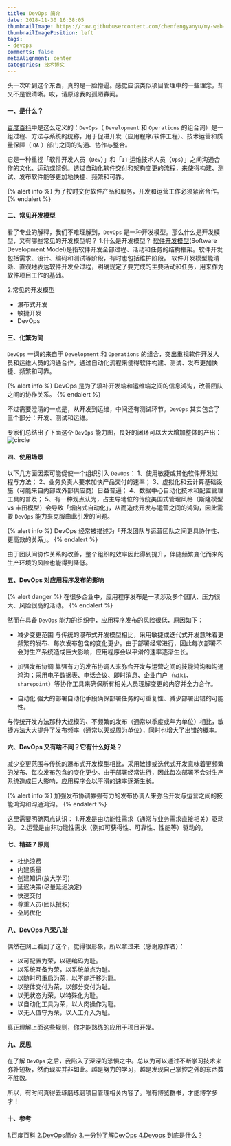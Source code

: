```yaml
---
title: DevOps 简介
date: 2018-11-30 16:38:05
thumbnailImage: https://raw.githubusercontent.com/chenfengyanyu/my-web-accumulation/master/images/devops/logo.png
thumbnailImagePosition: left
tags: 
- devops
comments: false
metaAlignment: center
categories: 技术博文 
---
```

头一次听到这个东西，真的是一脸懵逼。感觉应该类似项目管理中的一些理念，却又不是很清晰。哎，请原谅我的孤陋寡闻。
<!-- more -->
#### 一、是什么？
[百度百科](https://baike.baidu.com/item/devops/2613029?fr=aladdin)中是这么定义的：`DevOps`（ `Development` 和 `Operations` 的组合词）是一组过程、方法与系统的统称，用于促进开发（应用程序/软件工程）、技术运营和质量保障（ `QA` ）部门之间的沟通、协作与整合。

它是一种重视「软件开发人员（`Dev`）」和「`IT` 运维技术人员（`Ops`）」之间沟通合作的文化、运动或惯例。透过自动化软件交付和架构变更的流程，来使得构建、测试、发布软件能够更加地快捷、频繁和可靠。

{% alert info %}
为了按时交付软件产品和服务，开发和运营工作必须紧密合作。
{% endalert %}

#### 二、常见开发模型
看了专业的解释，我们不难理解到，`DevOps` 是一种开发模型。那么什么是开发模型，又有哪些常见的开发模型呢？
1.什么是开发模型？
[软件开发模型](https://baike.baidu.com/item/软件开发模型/223381?fr=aladdin)(Software Development Model)是指软件开发全部过程、活动和任务的结构框架。软件开发包括需求、设计、编码和测试等阶段，有时也包括维护阶段。 软件开发模型能清晰、直观地表达软件开发全过程，明确规定了要完成的主要活动和任务，用来作为软件项目工作的基础。

2.常见的开发模型
- 瀑布式开发
- 敏捷开发
- DevOps

#### 三、化繁为简
`DevOps` 一词的来自于 `Development` 和 `Operations` 的组合，突出重视软件开发人员和运维人员的沟通合作，通过自动化流程来使得软件构建、测试、发布更加快捷、频繁和可靠。

{% alert info %}
DevOps 是为了填补开发端和运维端之间的信息鸿沟，改善团队之间的协作关系。
{% endalert %}

不过需要澄清的一点是，从开发到运维，中间还有测试环节。`DevOps` 其实包含了三个部分：开发、测试和运维。

专家们总结出了下面这个 `DevOps` 能力图，良好的闭环可以大大增加整体的产出：
![circle](https://raw.githubusercontent.com/chenfengyanyu/my-web-accumulation/master/images/devops/circle.png)

#### 四、使用场景
以下几方面因素可能促使一个组织引入 `DevOps`：
1、使用敏捷或其他软件开发过程与方法；
2、业务负责人要求加快产品交付的速率；
3、虚拟化和云计算基础设施（可能来自内部或外部供应商）日益普遍；
4、数据中心自动化技术和配置管理工具的普及；
5、有一种观点认为，占主导地位的传统美国式管理风格（斯隆模型 vs 丰田模型）会导致「烟囱式自动化」，从而造成开发与运营之间的鸿沟，因此需要 `DevOps` 能力来克服由此引发的问题。

{% alert info %}
DevOps 经常被描述为「开发团队与运营团队之间更具协作性、更高效的关系」。
{% endalert %}

由于团队间协作关系的改善，整个组织的效率因此得到提升，伴随频繁变化而来的生产环境的风险也能得到降低。

#### 五、DevOps 对应用程序发布的影响
{% alert danger %}
在很多企业中，应用程序发布是一项涉及多个团队、压力很大、风险很高的活动。
{% endalert %}

然而在具备 `DevOps` 能力的组织中，应用程序发布的风险很低，原因如下：
- 减少变更范围
与传统的瀑布式开发模型相比，采用敏捷或迭代式开发意味着更频繁的发布、每次发布包含的变化更少。由于部署经常进行，因此每次部署不会对生产系统造成巨大影响，应用程序会以平滑的速率逐渐生长。

- 加强发布协调
靠强有力的发布协调人来弥合开发与运营之间的技能鸿沟和沟通鸿沟；采用电子数据表、电话会议、即时消息、企业门户（`wiki`、`sharepoint`）等协作工具来确保所有相关人员理解变更的内容并全力合作。

- 自动化
强大的部署自动化手段确保部署任务的可重复性、减少部署出错的可能性。

与传统开发方法那种大规模的、不频繁的发布（通常以季度或年为单位）相比，敏捷方法大大提升了发布频率（通常以天或周为单位），同时也增大了出错的概率。

#### 六、DevOps 又有啥不同？它有什么好处？
减少变更范围与传统的瀑布式开发模型相比，采用敏捷或迭代式开发意味着更频繁的发布、每次发布包含的变化更少。由于部署经常进行，因此每次部署不会对生产系统造成巨大影响，应用程序会以平滑的速率逐渐生长。

{% alert info %}
加强发布协调靠强有力的发布协调人来弥合开发与运营之间的技能鸿沟和沟通鸿沟。
{% endalert %}

这里需要明确两点认识：
1.开发是由功能性需求（通常与业务需求直接相关）驱动的。
2.运营是由非功能性需求（例如可获得性、可靠性、性能等）驱动的。

#### 七、精益 7 原则
- 杜绝浪费
- 内建质量
- 创建知识(放大学习)
- 延迟决策(尽量延迟决定)
- 快速交付
- 尊重人员(团队授权)
- 全局优化

#### 八、DevOps 八荣八耻
偶然在网上看到了这个，觉得很形象，所以拿过来（感谢原作者）：
- 以可配置为荣，以硬编码为耻。
- 以系统互备为荣，以系统单点为耻。
- 以随时可重启为荣，以不能迁移为耻。
- 以整体交付为荣，以部分交付为耻。
- 以无状态为荣，以特殊化为耻。
- 以自动化工具为荣，以人肉操作为耻。
- 以无人值守为荣，以人工介入为耻。

真正理解上面这些规则，你才能熟练的应用于项目开发。

#### 九、反思
在了解 `DevOps` 之后，我陷入了深深的恐惧之中。总以为可以通过不断学习技术来弥补短板，然而现实并非如此。越是努力的学习，越是发现自己掌控之外的东西数不胜数。

所以，有时间真得去琢磨琢磨项目管理相关内容了。唯有博览群书，才能博学多才！

#### 十、参考
[1.百度百科](https://baike.baidu.com/item/devops/2613029?fr=aladdin)
[2.DevOps简介](https://www.cnblogs.com/liufei1983/p/7152013.html)
[3.一分钟了解DevOps](https://www.cnblogs.com/jetzhang/p/6068773.html)
[4.Devops 到底是什么？](https://www.cnblogs.com/servicehot/p/6510199.html)
